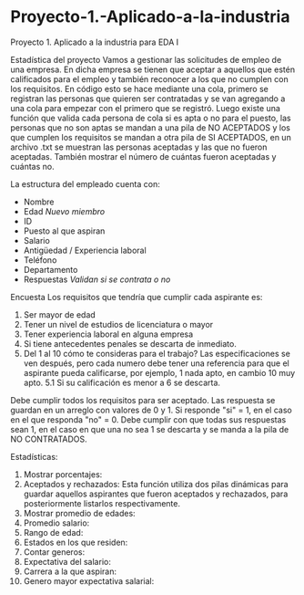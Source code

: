 # Proyecto-1.-Aplicado-a-la-industria
Proyecto 1. Aplicado a la industria para EDA I

Estadística del proyecto
Vamos a gestionar las solicitudes de empleo de una empresa. En dicha empresa se tienen que aceptar a aquellos que estén calificados para el empleo y también reconocer a los que no cumplen con los requisitos. 
En código esto se hace mediante una cola, primero se registran las personas que quieren ser contratadas y se van agregando a una cola para empezar con el primero que se registró. Luego existe una función que valida cada persona de cola si es apta o no para el puesto, las personas que no son aptas se mandan a una pila de NO ACEPTADOS y los que cumplen los requisitos se mandan a otra pila de SI ACEPTADOS, en un archivo .txt se muestran las personas aceptadas y las que no fueron aceptadas. También mostrar el número de cuántas fueron aceptadas y cuántas no.

La estructura del empleado cuenta con:
- Nombre 
- Edad *Nuevo miembro*
- ID
- Puesto al que aspiran
- Salario
- Antigüedad / Experiencia laboral
- Teléfono 
- Departamento 
- Respuestas *Validan si se contrata o no*

Encuesta
Los requisitos que tendría que cumplir cada aspirante es:
1. Ser mayor de edad
2. Tener un nivel de estudios de licenciatura o mayor
3. Tener experiencia laboral en alguna empresa
4. Si tiene antecedentes penales se descarta de inmediato.
5. Del 1 al 10 cómo te consideras para el trabajo? Las especificaciones se ven después, pero cada numero debe tener una referencia para que el aspirante pueda calificarse, por ejemplo, 1 nada apto, en cambio 10 muy apto.
	5.1 Si su calificación es menor a 6 se descarta.

Debe cumplir todos los requisitos para ser aceptado. Las respuesta se guardan en un arreglo con valores de 0 y 1. Si responde "si" = 1, en el caso en el que responda "no" = 0. Debe cumplir con que todas sus respuestas sean 1, en el caso en que una no sea 1 se descarta y se manda a la pila de NO CONTRATADOS.

Estadísticas:
1. Mostrar porcentajes: 
2. Aceptados y rechazados: Esta función utiliza dos pilas dinámicas para guardar aquellos aspirantes que fueron aceptados y rechazados, para posteriormente listarlos respectivamente.
3. Mostrar promedio de edades:
4. Promedio salario: 
5. Rango de edad: 
6. Estados en los que residen: 
7. Contar generos: 
8. Expectativa del salario: 
9. Carrera a la que aspiran: 
10. Genero mayor expectativa salarial: 
